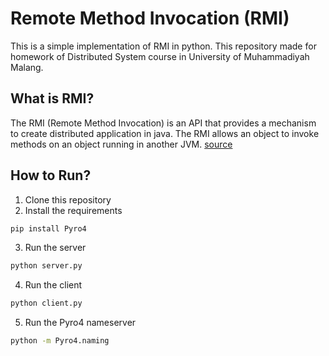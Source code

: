 # Remote Method Invocation (RMI)

This is a simple implementation of RMI in python. This repository made for homework of Distributed System course in University of Muhammadiyah Malang.

## What is RMI?
The RMI (Remote Method Invocation) is an API that provides a mechanism to create distributed application in java. The RMI allows an object to invoke methods on an object running in another JVM. [source](https://www.javatpoint.com/RMI)

## How to Run?
1. Clone this repository
2. Install the requirements
```bash
pip install Pyro4
```
3. Run the server
```bash
python server.py
```
4. Run the client
```bash
python client.py
```
5. Run the Pyro4 nameserver
```bash
python -m Pyro4.naming
```